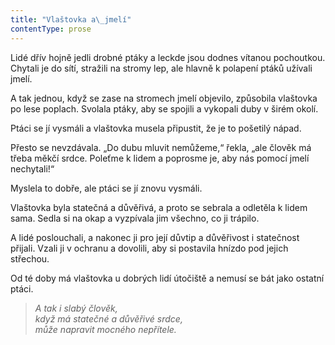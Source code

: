 ```yaml
---
title: "Vlaštovka a\_jmelí"
contentType: prose
---
```


Lidé dřív hojně jedli drobné ptáky a leckde jsou dodnes vítanou pochoutkou. Chytali je do sítí, stražili na stromy lep, ale hlavně k polapení ptáků užívali jmelí.

A tak jednou, když se zase na stromech jmelí objevilo, způsobila vlaštovka po lese poplach. Svolala ptáky, aby se spojili a vykopali duby v širém okolí.

Ptáci se jí vysmáli a vlaštovka musela připustit, že je to pošetilý nápad.

Přesto se nevzdávala. „Do dubu mluvit nemůžeme,“ řekla, „ale člověk má třeba měkčí srdce. Poleťme k lidem a poprosme je, aby nás pomocí jmelí nechytali!“

Myslela to dobře, ale ptáci se jí znovu vysmáli.

Vlaštovka byla statečná a důvěřivá, a proto se sebrala a odletěla k lidem sama. Sedla si na okap a vyzpívala jim všechno, co ji trápilo.

A lidé poslouchali, a nakonec ji pro její důvtip a důvěřivost i statečnost přijali. Vzali ji v ochranu a dovolili, aby si postavila hnízdo pod jejich střechou.

Od té doby má vlaštovka u dobrých lidí útočiště a nemusí se bát jako ostatní ptáci.

  

> _A tak i slabý člověk,  
> když má statečné a důvěřivé srdce,  
> může napravit mocného nepřítele._
